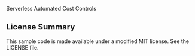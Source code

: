 Serverless Automated Cost Controls

## License Summary

This sample code is made available under a modified MIT license. See the LICENSE file.

